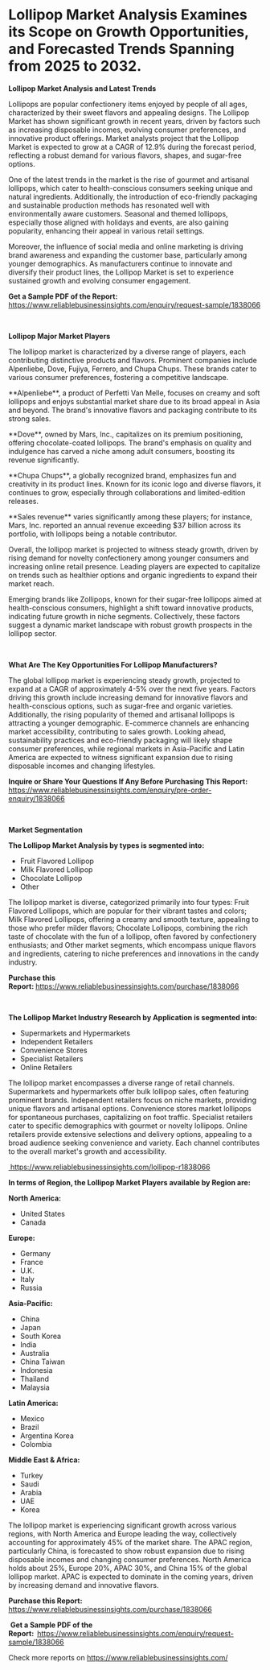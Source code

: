 <p><h1>Lollipop Market Analysis Examines its Scope on Growth Opportunities, and Forecasted Trends Spanning from 2025 to 2032.</h1></p><p><strong>Lollipop Market Analysis and Latest Trends</strong></p>
<p><p>Lollipops are popular confectionery items enjoyed by people of all ages, characterized by their sweet flavors and appealing designs. The Lollipop Market has shown significant growth in recent years, driven by factors such as increasing disposable incomes, evolving consumer preferences, and innovative product offerings. Market analysts project that the Lollipop Market is expected to grow at a CAGR of 12.9% during the forecast period, reflecting a robust demand for various flavors, shapes, and sugar-free options.</p><p>One of the latest trends in the market is the rise of gourmet and artisanal lollipops, which cater to health-conscious consumers seeking unique and natural ingredients. Additionally, the introduction of eco-friendly packaging and sustainable production methods has resonated well with environmentally aware customers. Seasonal and themed lollipops, especially those aligned with holidays and events, are also gaining popularity, enhancing their appeal in various retail settings. </p><p>Moreover, the influence of social media and online marketing is driving brand awareness and expanding the customer base, particularly among younger demographics. As manufacturers continue to innovate and diversify their product lines, the Lollipop Market is set to experience sustained growth and evolving consumer engagement.</p></p>
<p><strong>Get a Sample PDF of the Report:&nbsp;</strong> <a href="https://www.reliablebusinessinsights.com/enquiry/request-sample/1838066?utm_campaign=2448&utm_medium=2&utm_source=Github&utm_content=ia&utm_term=14022025&utm_id=lollipop">https://www.reliablebusinessinsights.com/enquiry/request-sample/1838066</a></p>
<p>&nbsp;</p>
<p><strong>Lollipop Major Market Players</strong></p>
<p><p>The lollipop market is characterized by a diverse range of players, each contributing distinctive products and flavors. Prominent companies include Alpenliebe, Dove, Fujiya, Ferrero, and Chupa Chups. These brands cater to various consumer preferences, fostering a competitive landscape.</p><p>**Alpenliebe**, a product of Perfetti Van Melle, focuses on creamy and soft lollipops and enjoys substantial market share due to its broad appeal in Asia and beyond. The brand's innovative flavors and packaging contribute to its strong sales.</p><p>**Dove**, owned by Mars, Inc., capitalizes on its premium positioning, offering chocolate-coated lollipops. The brand's emphasis on quality and indulgence has carved a niche among adult consumers, boosting its revenue significantly.</p><p>**Chupa Chups**, a globally recognized brand, emphasizes fun and creativity in its product lines. Known for its iconic logo and diverse flavors, it continues to grow, especially through collaborations and limited-edition releases.  </p><p>**Sales revenue** varies significantly among these players; for instance, Mars, Inc. reported an annual revenue exceeding $37 billion across its portfolio, with lollipops being a notable contributor.</p><p>Overall, the lollipop market is projected to witness steady growth, driven by rising demand for novelty confectionery among younger consumers and increasing online retail presence. Leading players are expected to capitalize on trends such as healthier options and organic ingredients to expand their market reach.</p><p>Emerging brands like Zollipops, known for their sugar-free lollipops aimed at health-conscious consumers, highlight a shift toward innovative products, indicating future growth in niche segments. Collectively, these factors suggest a dynamic market landscape with robust growth prospects in the lollipop sector.</p></p>
<p>&nbsp;</p>
<p><strong>What Are The Key Opportunities For Lollipop Manufacturers?</strong></p>
<p><p>The global lollipop market is experiencing steady growth, projected to expand at a CAGR of approximately 4-5% over the next five years. Factors driving this growth include increasing demand for innovative flavors and health-conscious options, such as sugar-free and organic varieties. Additionally, the rising popularity of themed and artisanal lollipops is attracting a younger demographic. E-commerce channels are enhancing market accessibility, contributing to sales growth. Looking ahead, sustainability practices and eco-friendly packaging will likely shape consumer preferences, while regional markets in Asia-Pacific and Latin America are expected to witness significant expansion due to rising disposable incomes and changing lifestyles.</p></p>
<p><strong>Inquire or Share Your Questions If Any Before Purchasing This Report:</strong> <a href="https://www.reliablebusinessinsights.com/enquiry/pre-order-enquiry/1838066?utm_campaign=2448&utm_medium=2&utm_source=Github&utm_content=ia&utm_term=14022025&utm_id=lollipop">https://www.reliablebusinessinsights.com/enquiry/pre-order-enquiry/1838066</a></p>
<p>&nbsp;</p>
<p><strong>Market Segmentation</strong></p>
<p><strong>The Lollipop Market Analysis by types is segmented into:</strong></p>
<p><ul><li>Fruit Flavored Lollipop</li><li>Milk Flavored Lollipop</li><li>Chocolate Lollipop</li><li>Other</li></ul></p>
<p><p>The lollipop market is diverse, categorized primarily into four types: Fruit Flavored Lollipops, which are popular for their vibrant tastes and colors; Milk Flavored Lollipops, offering a creamy and smooth texture, appealing to those who prefer milder flavors; Chocolate Lollipops, combining the rich taste of chocolate with the fun of a lollipop, often favored by confectionery enthusiasts; and Other market segments, which encompass unique flavors and ingredients, catering to niche preferences and innovations in the candy industry.</p></p>
<p><strong>Purchase this Report:&nbsp;</strong><a href="https://www.reliablebusinessinsights.com/purchase/1838066?utm_campaign=2448&utm_medium=2&utm_source=Github&utm_content=ia&utm_term=14022025&utm_id=lollipop">https://www.reliablebusinessinsights.com/purchase/1838066</a></p>
<p>&nbsp;</p>
<p><strong>The Lollipop Market Industry Research by Application is segmented into:</strong></p>
<p><ul><li>Supermarkets and Hypermarkets</li><li>Independent Retailers</li><li>Convenience Stores</li><li>Specialist Retailers</li><li>Online Retailers</li></ul></p>
<p><p>The lollipop market encompasses a diverse range of retail channels. Supermarkets and hypermarkets offer bulk lollipop sales, often featuring prominent brands. Independent retailers focus on niche markets, providing unique flavors and artisanal options. Convenience stores market lollipops for spontaneous purchases, capitalizing on foot traffic. Specialist retailers cater to specific demographics with gourmet or novelty lollipops. Online retailers provide extensive selections and delivery options, appealing to a broad audience seeking convenience and variety. Each channel contributes to the overall market's growth and accessibility.</p></p>
<p><a href="https://www.reliablebusinessinsights.com/lollipop-r1838066?utm_campaign=2448&utm_medium=2&utm_source=Github&utm_content=ia&utm_term=14022025&utm_id=lollipop">&nbsp;https://www.reliablebusinessinsights.com/lollipop-r1838066</a></p>
<p><strong>In terms of Region, the Lollipop Market Players available by Region are:</strong></p>
<p>
    <p> <strong> North America: </strong>
        <ul>
            <li>United States</li>
            <li>Canada</li>
        </ul>
        </p> 
    <p> <strong> Europe: </strong>
        <ul>
            <li>Germany</li>
            <li>France</li>
            <li>U.K.</li>
            <li>Italy</li>
            <li>Russia</li>
        </ul>
        </p> 
    <p> <strong> Asia-Pacific: </strong>
        <ul>
            <li>China</li>
            <li>Japan</li>
            <li>South Korea</li>
            <li>India</li>
            <li>Australia</li>
            <li>China Taiwan</li>
            <li>Indonesia</li>
            <li>Thailand</li>
            <li>Malaysia</li>
        </ul>
        </p> 
    <p> <strong> Latin America: </strong>
        <ul>
            <li>Mexico</li>
            <li>Brazil</li>
            <li>Argentina Korea</li>
            <li>Colombia</li>
        </ul>
        </p> 
    <p> <strong> Middle East & Africa: </strong>
        <ul>
            <li>Turkey</li>
            <li>Saudi</li>
            <li>Arabia</li>
            <li>UAE</li>
            <li>Korea</li>
        </ul>
    </p>
    </p>
<p><p>The lollipop market is experiencing significant growth across various regions, with North America and Europe leading the way, collectively accounting for approximately 45% of the market share. The APAC region, particularly China, is forecasted to show robust expansion due to rising disposable incomes and changing consumer preferences. North America holds about 25%, Europe 20%, APAC 30%, and China 15% of the global lollipop market. APAC is expected to dominate in the coming years, driven by increasing demand and innovative flavors.</p></p>
<p><strong>Purchase this Report: </strong><a href="https://www.reliablebusinessinsights.com/purchase/1838066?utm_campaign=2448&utm_medium=2&utm_source=Github&utm_content=ia&utm_term=14022025&utm_id=lollipop">https://www.reliablebusinessinsights.com/purchase/1838066</a></p>
<p>&nbsp;<strong>Get a Sample PDF of the Report:&nbsp;&nbsp;</strong><a href="https://www.reliablebusinessinsights.com/enquiry/request-sample/1838066?utm_campaign=2448&utm_medium=2&utm_source=Github&utm_content=ia&utm_term=14022025&utm_id=lollipop">https://www.reliablebusinessinsights.com/enquiry/request-sample/1838066</a></p>
<p><strong></strong></p>
<p>Check more reports on <a href="https://www.reliablebusinessinsights.com/?utm_campaign=2448&utm_medium=2&utm_source=Github&utm_content=ia&utm_term=14022025&utm_id=lollipop">https://www.reliablebusinessinsights.com/</a></p>
